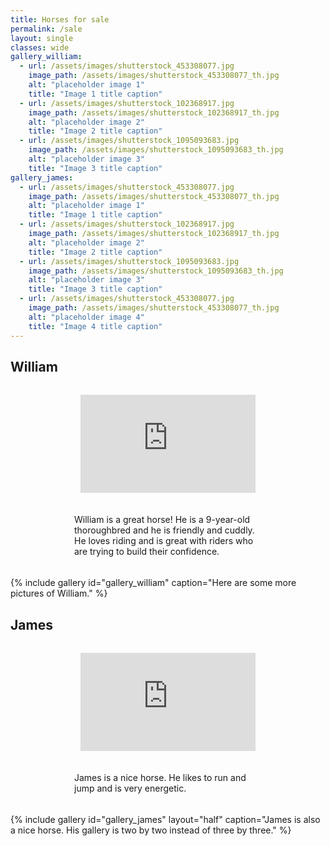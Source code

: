 ```yaml
---
title: Horses for sale
permalink: /sale
layout: single
classes: wide
gallery_william:
  - url: /assets/images/shutterstock_453308077.jpg
    image_path: /assets/images/shutterstock_453308077_th.jpg
    alt: "placeholder image 1"
    title: "Image 1 title caption"
  - url: /assets/images/shutterstock_102368917.jpg
    image_path: /assets/images/shutterstock_102368917_th.jpg
    alt: "placeholder image 2"
    title: "Image 2 title caption"
  - url: /assets/images/shutterstock_1095093683.jpg
    image_path: /assets/images/shutterstock_1095093683_th.jpg
    alt: "placeholder image 3"
    title: "Image 3 title caption"
gallery_james:
  - url: /assets/images/shutterstock_453308077.jpg
    image_path: /assets/images/shutterstock_453308077_th.jpg
    alt: "placeholder image 1"
    title: "Image 1 title caption"
  - url: /assets/images/shutterstock_102368917.jpg
    image_path: /assets/images/shutterstock_102368917_th.jpg
    alt: "placeholder image 2"
    title: "Image 2 title caption"
  - url: /assets/images/shutterstock_1095093683.jpg
    image_path: /assets/images/shutterstock_1095093683_th.jpg
    alt: "placeholder image 3"
    title: "Image 3 title caption"
  - url: /assets/images/shutterstock_453308077.jpg
    image_path: /assets/images/shutterstock_453308077_th.jpg
    alt: "placeholder image 4"
    title: "Image 4 title caption"
---
```


## William

<style>
.flex-container {
  /* We first create a flex layout context */
  display: flex;
  
  /* Then we define the flow direction 
     and if we allow the items to wrap 
   * Remember this is the same as:
   * flex-direction: row;
   * flex-wrap: wrap;
   */
  flex-flow: row wrap;
  
  /* Then we define how is distributed the remaining space */
  justify-content: space-evenly;
  
  padding: 0;
  margin: 0;
  list-style: none;
}

.flex-item-text {
  padding: 5px;
  margin-top: 10px;
  max-width: 300px;
}

.flex-item-video {
  padding: 5px;
  width: 300px;
  max-height: 400px;
  margin-top: 10px;
  line-height: 150px;
  color: white;
  font-weight: bold;
  font-size: 3em;
  text-align: center;
}
</style>

<div class="flex-container">
<div class="flex-item-video">
<iframe width="280" height="157" src="https://www.youtube.com/embed/R6Ul3REh9RI" frameborder="0" allow="accelerometer; autoplay; encrypted-media; gyroscope; picture-in-picture" allowfullscreen></iframe>
</div>
<div class="flex-item-text">
<p>
William is a great horse!
He is a 9-year-old thoroughbred and he is friendly and cuddly.
He loves riding and is great with riders who are trying to build their confidence.
</p>
</div>
</div>

{% include gallery id="gallery_william" caption="Here are some more pictures of William." %}

## James

<div class="flex-container">
<div class="flex-item-video">
<iframe width="280" height="157" src="https://www.youtube.com/embed/R6Ul3REh9RI" frameborder="0" allow="accelerometer; autoplay; encrypted-media; gyroscope; picture-in-picture" allowfullscreen></iframe>
</div>
<div class="flex-item-text">
<p>
James is a nice horse.
He likes to run and jump and is very energetic.
</p>
</div>
</div>

{% include gallery id="gallery_james" layout="half" caption="James is also a nice horse. His gallery is two by two instead of three by three." %}